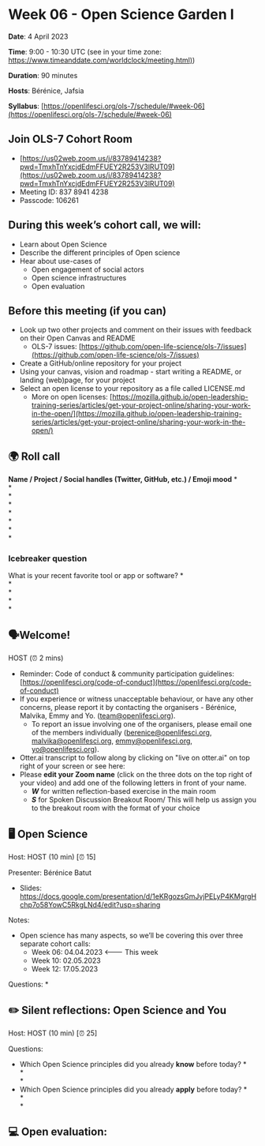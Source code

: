 
# Week 06 - Open Science Garden I

**Date**: 4 April 2023

**Time**: 9:00 - 10:30 UTC (see in your time zone: [https://www.timeanddate.com/worldclock/meeting.html)](https://www.timeanddate.com/worldclock/meeting.html))

**Duration**: 90 minutes

**Hosts**: Bérénice, Jafsia

**Syllabus**: [https://openlifesci.org/ols-7/schedule/#week-06](https://openlifesci.org/ols-7/schedule/#week-06)





## **Join OLS-7 Cohort Room**

   * [https://us02web.zoom.us/j/83789414238?pwd=TmxhTnYxcjdEdmFFUEY2R253V3lRUT09](https://us02web.zoom.us/j/83789414238?pwd=TmxhTnYxcjdEdmFFUEY2R253V3lRUT09)
   * Meeting ID: 837 8941 4238
   * Passcode: 106261


## During this week’s cohort call, we will:

   * Learn about Open Science
   * Describe the different principles of Open science
   * Hear about use-cases of
       * Open engagement of social actors
       * Open science infrastructures
       * Open evaluation 


## Before this meeting (if you can)

   * Look up two other projects and comment on their issues with feedback on their Open Canvas and README
       * OLS-7 issues: [https://github.com/open-life-science/ols-7/issues](https://github.com/open-life-science/ols-7/issues)
   * Create a GitHub/online repository for your project
   * Using your canvas, vision and roadmap - start writing a README, or landing (web)page, for your project
   * Select an open license to your repository as a file called LICENSE.md
       * More on open licenses: [https://mozilla.github.io/open-leadership-training-series/articles/get-your-project-online/sharing-your-work-in-the-open/](https://mozilla.github.io/open-leadership-training-series/articles/get-your-project-online/sharing-your-work-in-the-open/)


## 🌍 Roll call

**Name / Project / Social handles (Twitter, GitHub, etc.) / Emoji mood**
   *  
   *  
   *  
   *  
   *  
   *  
   *  
   *  

### Icebreaker question

What is your recent favorite tool or app or software?
   *  
   *  
   *  
   *  
   *  


## 🗣️Welcome!

HOST (⏰ 2 mins)

   * Reminder: Code of conduct \& community participation guidelines: [https://openlifesci.org/code-of-conduct](https://openlifesci.org/code-of-conduct)
   * If you experience or witness unacceptable behaviour, or have any other concerns, please report it by contacting the organisers - Bérénice, Malvika, Emmy and Yo. (team@openlifesci.org).
       * To report an issue involving one of the organisers, please email one of the members individually (berenice@openlifesci.org, malvika@openlifesci.org, emmy@openlifesci.org, yo@openlifesci.org).
   * Otter.ai transcript to follow along by clicking on "live on otter.ai" on top right of your screen or see here:
   * Please **edit your Zoom name** (click on the three dots on the top right of your video) and add one of the following letters in front of your name.
       * ***W*** for written reflection-based exercise in the main room
       * ***S*** for Spoken Discussion Breakout Room/ This will help us assign you to the breakout room with the format of your choice


## 🖥 Open Science

Host: HOST (10 min) [⏰ 15]

Presenter: Bérénice Batut
   * Slides: https://docs.google.com/presentation/d/1eKRgozsGmJvjPELyP4KMgrgHchp7o58YowC5RkgLNd4/edit?usp=sharing

Notes:
   * Open science has many aspects, so we’ll be covering this over three separate cohort calls:
       * Week 06: 04.04.2023 <--- This week
       * Week 10: 02.05.2023
       * Week 12: 17.05.2023
   


Questions:
   * 



## ✏️ Silent reflections: Open Science and You

Host: HOST (10 min) [⏰ 25]


Questions:
   * Which Open Science principles did you already **know** before today?
       *  
       *  
       *  
   * Which Open Science principles did you already **apply** before today?
       *  
       *  
       *  

## 💻 Open evaluation: <Title>

Host: HOST (10 minutes + 5 for questions) [⏰ 40]

Guest speaker: Olexandr Konovalov
   * <Contact / social>
   * Slides: <LINK>

Notes:
   *  
   *  
   * 

Questions: 
   *  
   *  
   * 

## 💻 Open engagement of social actors: <Title>

Host: HOST (10 minutes + 5 for questions) [⏰ 55]

Guest speaker: Umar Farouk
   * <Contact / social>
   * Slides: <LINK>


Notes:
   *  
   *  
   * 

Questions: 
   *  
   *  
   *  


## 👥 Breakout discussion: Open Research?

[HOST] introduces, [HOST] makes breakouts (15 minutes) [⏰ 70]

15 minutes, ~3-4/room: we will have some written discussion and some spoken discussion room

#### Discussion prompts for the room:

   * Do you think scientific research is open?
   * If yes,
       * How is it open?
       * Why do you call it open?
   * If you wouldn’t call it open,
       * Why not?
       * Can we then call it “closed” science? 
       * If applicable, include a comment on who is inside that closeted science and who is out, or who belongs and who doesn’t
           * Think of what group you belong to. 


**Breakout room reminder**: If you need assistance in your breakout room, please click the ’ Ask for Help’ button at the bottom of your screen



#### **Notes from breakout discussions**

Breakout Room 1 - Written/Spoken
   * Names
       *  
   * Notes
       * 

Breakout Room 2 - Written/Spoken
   * Names
       *  
   * Notes
       * 

Breakout Room 3 - Written/Spoken
   * Names
       *  
   * Notes
       * 

Breakout Room 4 - Written/Spoken
   * Names
       *  
   * Notes
       * 


**Any insights/thoughts/comments to share from your breakout room?**
   * 
   * 
   * 
   * 
   * 
   * 
   * 
   * 


## 💻 Open science infrastructures: <Title>

Host: HOST (10 minutes + 5 for questions) [⏰ 85]

Guest speaker: Owen Iyoha
   * <Contact / social>
   * Slides: <LINK>


Notes:
   *  
   *  
   * 

Questions: 
   *  
   *  
   *  


## 🗣️ Closing 

Host:  (⏰ 5 minutes) 90

Open Science elements
   * Open source software <-- Week 10
   * Open data <-- Week 12
   * Open access publication <-- Week 12
   * Open educational resources <-- Week 12
   * Open science infrastructures <-- **This week**
   * Open engagement of social actors <-- **This week**
   * Open evaluation <-- **This week**
   * Open hardware <-- Week 10
   * Openness to diversity of knowledge <-- Week 10 


Assignments
   * Check the GitHub Intro notes, learning resource and video from last week
       * Notes (with links to learning resource): [https://bit.ly/ols-7-week-05](https://bit.ly/ols-7-week-05)
       * Video: 
   * Prepare to share your project online through Git Pages, Google Site, Wordpress or other option. ← long term assignment, do it in your own pace.

Next weeks:
   * Week 7: Attend your Mentor-mentee call
   * Week 8: Cohort call - We will discuss community design for inclusivity 🏡: [https://openlifesci.org/ols-7/schedule/#week-08Open](https://openlifesci.org/ols-7/schedule/#week-08Open)


### Q\&A for after the call 

Response will be shared through notes
   * 


### Feedback

What worked?
   *  
   *  

What didn’t work?
   *  
   *  

What would you change?
   *  
   *  
   
What surprised you?
   *  
   * 
   * 


*Reference: Mozilla Open Leaders, Open Life Science *

*License: CC BY 4.0, Open Life Science (OLS-7), 2022*
